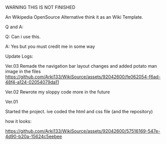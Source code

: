 WARNING THIS IS NOT FINISHED








An Wikipedia OpenSource Alternative
think it as an Wiki Template.

Q and A:

Q: Can i use this.




A: Yes but you must credit me in some way
















Update Logs:

Ver.03
Remade the navigation bar
layout changes and added potato man image in the files
https://github.com/Arki133/WikiSource/assets/92042600/fe062054-f6ad-48f4-a124-02054079da11





Ver.02
Rewrote my sloppy code
more in the future
























Ver.01

Started the project. ive coded the html and css file (and the repository)

how it looks:





https://github.com/Arki133/WikiSource/assets/92042600/57516169-547e-4d90-b20a-15624c5eebee
